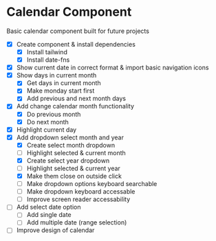 # Calendar Component

Basic calendar component built for future projects

- [x] Create component & install dependencies
  - [x] Install tailwind
  - [x] Install date-fns
- [x] Show current date in correct format & import basic navigation icons
- [x] Show days in current month
  - [x] Get days in current month
  - [x] Make monday start first
  - [x] Add previous and next month days
- [x] Add change calendar month functionality
  - [x] Do previous month
  - [x] Do next month
- [x] Highlight current day
- [x] Add dropdown select month and year
  - [x] Create select month dropdown
  - [ ] Highlight selected & current month
  - [x] Create select year dropdown
  - [ ] Highlight selected & current year
  - [x] Make them close on outside click
  - [ ] Make dropdown options keyboard searchable
  - [ ] Make dropdown keyboard accessable
  - [ ] Improve screen reader accessability
- [ ] Add select date option
  - [ ] Add single date
  - [ ] Add multiple date (range selection)
- [ ] Improve design of calendar
